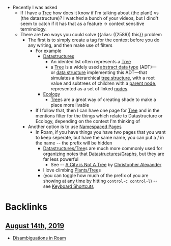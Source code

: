 - Recently I was asked
    - If I have a [Tree](<Tree.md>) how does it know if I'm talking about (the plant) vs (the datastructure)?  I watched a bunch of your videos, but I dind't seem to catch if it has that as a feature -> context sensitive terminology.
    - There are two ways you could solve {{alias: ((2589)) this}} problem
        - The first is to simply create a tag for the context before you do any writing, and then make use of filters
            - For example
                - [Datastructures](<Datastructures.md>)
                    - An idented list often represents a [Tree](<Tree.md>) 
                    - a [Tree](<Tree.md>) is a widely used [abstract data type](https://en.wikipedia.org/wiki/Abstract_data_type) (ADT)—or [data structure](https://en.wikipedia.org/wiki/Data_structure) implementing this ADT—that simulates a hierarchical [tree structure](https://en.wikipedia.org/wiki/Tree_structure), with a root value and subtrees of children with a [parent node](https://en.wikipedia.org/wiki/Tree_(data_structure)), represented as a set of linked [nodes](https://en.wikipedia.org/wiki/Node_(computer_science)).
                - [Ecology](<Ecology.md>)
                    - [Tree](<Tree.md>)s are a great way of creating shade to make a place more livable
            - If I follow that, then I can have one page for [Tree](<Tree.md>) and in the mentions filter for the things which relate to Datastructure or Ecology, depending on the context I'm thinking of
        - Another option is to use [Namespaced Pages](<Namespaced Pages.md>)
            - In Roam, if you have things you have two pages that you want to keep seperate, but have the same name, you can put a / in the name -- the prefix will be hidden 
                - [Datastructures/Tree](<Datastructures/Tree.md>)s are much more commonly used for organizing notes that [Datastructures/Graphs](<Datastructures/Graphs.md>), but they are far less powerful
                    - See -- [A City is Not A Tree](<A City is Not A Tree.md>) by [Christopher Alexander](<Christopher Alexander.md>)
                - I love climbing [Plants/Tree](<Plants/Tree.md>)s
                - (you can toggle how much of the prefix of you are showing at any time by hitting `control-c control-l`) -- see [Keyboard Shortcuts](<Keyboard Shortcuts.md>)

# Backlinks
## [August 14th, 2019](<August 14th, 2019.md>)
- [Disambiguations in Roam](<Disambiguations in Roam.md>)

